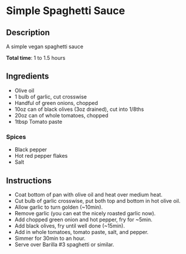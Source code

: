 # Simple Spaghetti Sauce

## Description

A simple vegan spaghetti sauce

**Total time**: 1 to 1.5 hours

## Ingredients

* Olive oil
* 1 bulb of garlic, cut crosswise
* Handful of green onions, chopped
* 10oz can of black olives (3oz drained), cut into 1/8ths
* 20oz can of whole tomatoes, chopped
* 1tbsp Tomato paste

### Spices

* Black pepper
* Hot red pepper flakes
* Salt

## Instructions

* Coat bottom of pan with olive oil and heat over medium heat.
* Cut bulb of garlic crosswise, put both top and bottom in hot olive oil.
* Allow garlic to turn golden (~10min).
* Remove garlic (you can eat the nicely roasted garlic now).
* Add chopped green onion and hot pepper, fry for ~5min.
* Add black olives, fry until well done (~15min).
* Add in whole tomatoes, tomato paste, salt, and pepper.
* Simmer for 30min to an hour.
* Serve over Barilla #3 spaghetti or similar.

<!-- ## Notes -->

<!-- ## Changes -->

<!-- ## See also -->

